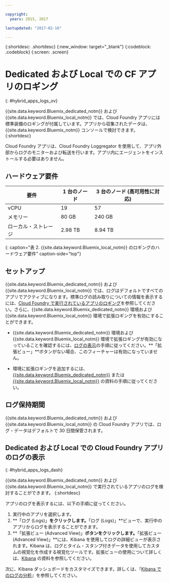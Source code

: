 ```yaml
---

copyright:
  years: 2015, 2017

lastupdated: "2017-02-16"

---
```



{:shortdesc: .shortdesc}
{:new_window: target="_blank"}
{:codeblock: .codeblock}
{:screen: .screen}

# Dedicated および Local での CF アプリのロギング
{: #hybrid_apps_logs_ov}

{{site.data.keyword.Bluemix_dedicated_notm}} および {{site.data.keyword.Bluemix_local_notm}} では、Cloud Foundry アプリには標準装備のロギングが付属しています。アプリから収集されたデータは、{{site.data.keyword.Bluemix_notm}} コンソールで検討できます。
{:shortdesc}

Cloud Foundry アプリは、Cloud Foundry Loggregator を使用して、アプリ外部からログのモニターおよび転送を行います。アプリ内にエージェントをインストールする必要はありません。

## ハードウェア要件


| **要件** |    **1 台のノード**     | **3 台のノード (高可用性に対応)** |
|-----------------|-------------------|-------------------|
| vCPU | 19 | 57 |
| メモリー | 80 GB | 240 GB |
| ローカル・ストレージ | 2.98 TB | 8.94 TB |
{: caption="表 2. {{site.data.keyword.Bluemix_local_notm}} のロギングのハードウェア要件" caption-side="top"}

## セットアップ

{{site.data.keyword.Bluemix_dedicated_notm}} および {{site.data.keyword.Bluemix_local_notm}} では、ログはデフォルトですべてのアプリでアクティブになります。標準ログの読み取りについての情報を表示するには、[Cloud Foundry で実行されているアプリのロギング](../logging_cf_apps.html#logging_bluemix_cf_apps)を参照してください。さらに、{{site.data.keyword.Bluemix_dedicated_notm}} 環境および {{site.data.keyword.Bluemix_local_notm}} 環境で拡張ロギングを有効にすることができます。

* {{site.data.keyword.Bluemix_dedicated_notm}} 環境および {{site.data.keyword.Bluemix_local_notm}} 環境で拡張ロギングが有効になっていることを確認するには、[ログの表示](#hybrid_apps_logs_dash)の手順に従ってください。**「拡張ビュー」**ボタンがない場合、このフィーチャーは有効になっていません。

* 環境に拡張ロギングを追加するには、[{{site.data.keyword.Bluemix_dedicated_notm}}](/docs/dedicated/index.html#dedicated) または [{{site.data.keyword.Bluemix_local_notm}}](/docs/local/index.html#local) の資料の手順に従ってください。

## ログ保持期間

{{site.data.keyword.Bluemix_dedicated_notm}} および {{site.data.keyword.Bluemix_local_notm}} の Cloud Foundry アプリでは、ログ・データはデフォルトで 30 日間保管されます。

## Dedicated および Local での Cloud Foundry アプリのログの表示
{: #hybrid_apps_logs_dash}

{{site.data.keyword.Bluemix_dedicated_notm}} および {{site.data.keyword.Bluemix_local_notm}} で実行されているアプリのログを検討することができます。
{:shortdesc}

アプリのログを表示するには、以下の手順に従ってください。
1. 実行中のアプリを選択します。
2. **「ログ (Logs)」**をクリックします。**「ログ (Logs)」**ビューで、実行中のアプリからログを表示することができます。
4. **「拡張ビュー (Advanced View)」**ボタンをクリックします。**「拡張ビュー (Advanced View)」**には、Kibana を使用してログの詳細ビューが表示されます。Kibana は、ログとタイム・スタンプ付きデータを使用してカスタムの視覚化を作成する視覚化ツールです。拡張ビューの使用について詳しくは、[Kibana](https://www.elastic.co/guide/en/kibana/current/index.html) の資料を参照してください。

次に、Kibana ダッシュボードをカスタマイズできます。詳しくは、『[Kibana でのログの分析](../logging_view_kibana3.html#analyzing_logs_Kibana3)』を参照してください。
